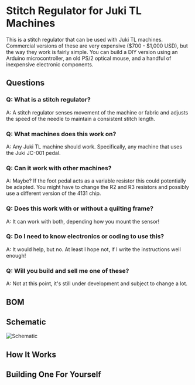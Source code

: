 # Stitch Regulator for Juki TL Machines

This is a stitch regulator that can be used with Juki TL machines. Commercial versions of these are very expensive ($700 - $1,000 USD), but the way they work is fairly simple. You can build a DIY version using an Arduino microcontroller, an old PS/2 optical mouse, and a handful of inexpensive electronic components.

## Questions

### Q: What is a stitch regulator?
A: A stitch regulator senses movement of the machine or fabric and adjusts the speed of the needle to maintain a consistent stitch length.

### Q: What machines does this work on?
A: Any Juki TL machine should work. Specifically, any machine that uses the Juki JC-001 pedal.

### Q: Can it work with other machines?
A: Maybe? If the foot pedal acts as a variable resistor this could potentially be adapted. You might have to change the R2 and R3 resistors and possibly use a different version of the 4131 chip.

### Q: Does this work with or without a quilting frame?
A: It can work with both, depending how you mount the sensor!

### Q: Do I need to know electronics or coding to use this?
A: It would help, but no. At least I hope not, if I write the instructions well enough!

### Q: Will you build and sell me one of these?
A: Not at this point, it's still under development and subject to change a lot.

## BOM

## Schematic

![Schematic](https://github.com/user-attachments/assets/01a542aa-ec06-4117-8df7-0205080eca5d)

## How It Works

## Building One For Yourself
